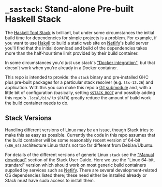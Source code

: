 `_sastack`: Stand-alone Pre-built Haskell Stack
===============================================

The [Haskell Tool Stack][stack] is brilliant, but under some
circumstances the initial build time for dependencies for simple
projects is a problem. For example, if you want to use [Hakyll] to
build a static web site on [Netlify]'s build server you'll find that
the initial download and build of the dependencies takes more than the
half-hour time limit provided by their build container.

In some circumstances you'd just use stack's ["Docker integration"],
but that doesn't work when you're already in a Docker container.

This repo is intended to provide: the `stack` binary and pre-installed
GHC plus pre-built packages for a particular stack resolver (e.g.
`lts-12.26`) and application. With this you can make this repo a [Git
submodule] and, with a little bit of configuration (basically, setting
[`$STACK_ROOT`] and possibly adding this repo's `.local/bin/` to
`$PATH`) greatly reduce the amount of build work the build container
needs to do.


Stack Versions
--------------

Handling different versions of Linux may be an issue, though Stack
tries to make this as easy as possible. Currently the code in this
repo assumes that the build container will be some reasonably recent
version of 64-bit (`x86_64`) architecture Linux that's not too far
different from Debian/Ubuntu.

For details of the different versions of generic Linux `stack` see the
["Manual download"] section of the Stack User Guide. Here we use the
"Linux 64-bit, standard" version which should work on most generic
build containers supplied by services such as [Netlify]. There are
several development-related OS dependencies listed there; these need
either be installed already or Stack must have sudo access to install
them.



<!-------------------------------------------------------------------->
["Docker integration"]: https://docs.haskellstack.org/en/stable/docker_integration/
["Manual download"]: https://docs.haskellstack.org/en/stable/install_and_upgrade/#manual-download_2
[Git submodule]: https://git-scm.com/book/en/v2/Git-Tools-Submodules
[Hakyll]: https://jaspervdj.be/hakyll/
[Netlify]: https://www.netlify.com/
[`$STACK_ROOT`]: https://docs.haskellstack.org/en/stable/GUIDE/#setting-stack-root-location
[stack]: https://haskellstack.org
